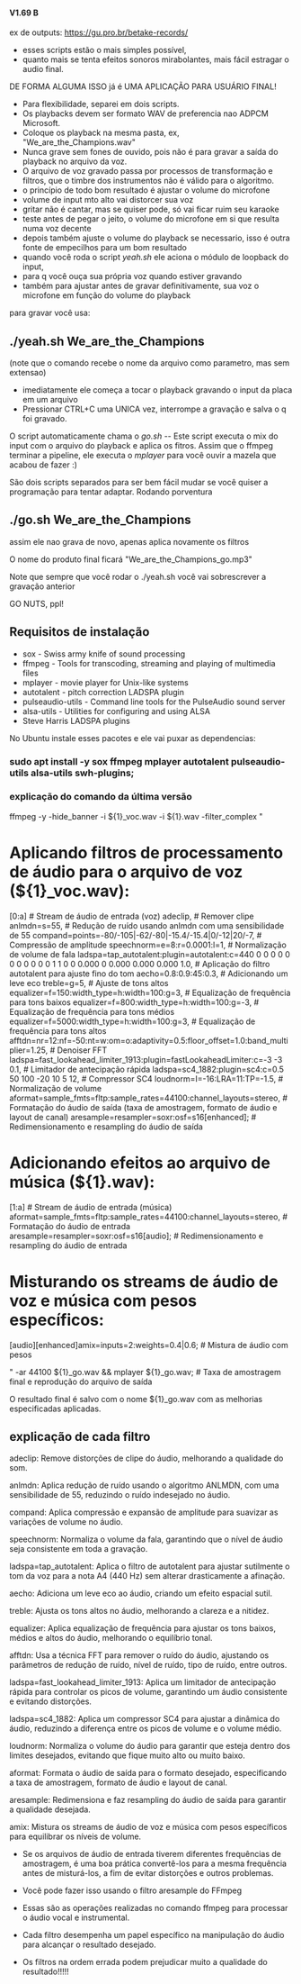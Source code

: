 #### V1.69 B


ex de outputs: https://gu.pro.br/betake-records/

 * esses scripts estão o mais simples possível,
 * quanto mais se tenta efeitos sonoros mirabolantes, mais fácil estragar o audio final. 

DE FORMA ALGUMA ISSO já é UMA APLICAÇÃO PARA USUÁRIO FINAL!


* Para flexibilidade, separei em dois scripts. 
* Os playbacks devem ser formato WAV de preferencia nao ADPCM Microsoft.
* Coloque os playback na mesma pasta, ex, "We_are_the_Champions.wav"
* Nunca grave sem fones de ouvido, pois não é para gravar a saída do playback no arquivo da voz.
* O arquivo de voz gravado passa por processos de transformação e filtros, que o timbre dos instrumentos não é válido para o algoritmo.
* o princípio de todo bom resultado é ajustar o volume do microfone
* volume de input mto alto vai distorcer sua voz
* gritar não é cantar, mas se quiser pode, só vai ficar ruim seu karaoke
* teste antes de pegar o  jeito, o volume do microfone em si que resulta numa voz decente
* depois também ajuste o volume do playback se necessario, isso é outra fonte de empecilhos para um bom resultado
* quando você roda o script *yeah.sh* ele aciona o módulo de loopback do input,
* para q você ouça sua própria voz quando estiver gravando
* também para ajustar antes de gravar definitivamente, sua voz o microfone em função do volume do playback

para gravar você usa: 

## ./yeah.sh  We_are_the_Champions 

(note que o comando recebe o nome da arquivo como parametro, mas sem extensao)

* imediatamente ele começa a tocar o playback gravando o input da placa em um arquivo
* Pressionar CTRL+C uma UNICA vez, interrompe a gravação e salva o q foi gravado.

O script automaticamente chama o *go.sh* -- Este script executa o mix do input com o arquivo do playback e aplica os fitros.
Assim que o ffmpeg terminar a pipeline, ele executa o *mplayer* para você ouvir a mazela que acabou de fazer :)

São dois scripts separados para ser bem fácil mudar se você quiser a programação para tentar adaptar.
Rodando porventura 

## ./go.sh  We_are_the_Champions 

assim ele nao grava de novo, apenas aplica novamente os filtros

O nome do produto final ficará  "We_are_the_Champions_go.mp3"

Note que sempre que você rodar o ./yeah.sh você vai sobrescrever a gravação anterior

GO NUTS, ppl!

## Requisitos de instalação

* sox - Swiss army knife of sound processing
* ffmpeg - Tools for transcoding, streaming and playing of multimedia files
* mplayer - movie player for Unix-like systems
* autotalent -  pitch correction LADSPA plugin
* pulseaudio-utils - Command line tools for the PulseAudio sound server
* alsa-utils - Utilities for configuring and using ALSA
* Steve Harris LADSPA plugins

No Ubuntu instale esses pacotes e ele vai puxar as dependencias: 

### sudo apt install -y sox ffmpeg mplayer autotalent pulseaudio-utils alsa-utils swh-plugins;

### explicação do comando da última versão

ffmpeg -y -hide_banner -i ${1}_voc.wav -i ${1}.wav -filter_complex "

# Aplicando filtros de processamento de áudio para o arquivo de voz (${1}_voc.wav):

[0:a] # Stream de áudio de entrada (voz)
adeclip, # Remover clipe
anlmdn=s=55, # Redução de ruído usando anlmdn com uma sensibilidade de 55
compand=points=-80/-105|-62/-80|-15.4/-15.4|0/-12|20/-7, # Compressão de amplitude
speechnorm=e=8:r=0.0001:l=1, # Normalização de volume de fala
ladspa=tap_autotalent:plugin=autotalent:c=440 0 0 0 0 0 0 0 0 0 0 0 1 1 0 0 0.000 0 0.000 0.000 0.000 1.0, # Aplicação do filtro autotalent para ajuste fino do tom
aecho=0.8:0.9:45:0.3, # Adicionando um leve eco
treble=g=5, # Ajuste de tons altos
equalizer=f=150:width_type=h:width=100:g=3, # Equalização de frequência para tons baixos
equalizer=f=800:width_type=h:width=100:g=-3, # Equalização de frequência para tons médios
equalizer=f=5000:width_type=h:width=100:g=3, # Equalização de frequência para tons altos
afftdn=nr=12:nf=-50:nt=w:om=o:adaptivity=0.5:floor_offset=1.0:band_multiplier=1.25, # Denoiser FFT
ladspa=fast_lookahead_limiter_1913:plugin=fastLookaheadLimiter:c=-3 -3 0.1, # Limitador de antecipação rápida
ladspa=sc4_1882:plugin=sc4:c=0.5 50 100 -20 10 5 12, # Compressor SC4
loudnorm=I=-16:LRA=11:TP=-1.5, # Normalização de volume
aformat=sample_fmts=fltp:sample_rates=44100:channel_layouts=stereo, # Formatação do áudio de saída (taxa de amostragem, formato de áudio e layout de canal)
aresample=resampler=soxr:osf=s16[enhanced]; # Redimensionamento e resampling do áudio de saída

# Adicionando efeitos ao arquivo de música (${1}.wav):

[1:a] # Stream de áudio de entrada (música)
aformat=sample_fmts=fltp:sample_rates=44100:channel_layouts=stereo, # Formatação do áudio de entrada
aresample=resampler=soxr:osf=s16[audio]; # Redimensionamento e resampling do áudio de entrada

# Misturando os streams de áudio de voz e música com pesos específicos:

[audio][enhanced]amix=inputs=2:weights=0.4|0.6; # Mistura de áudio com pesos

" -ar 44100 ${1}_go.wav && mplayer ${1}_go.wav; # Taxa de amostragem final e reprodução do arquivo de saída

O resultado final é salvo com o nome ${1}_go.wav com as melhorias especificadas aplicadas.

## explicação de cada filtro

adeclip: Remove distorções de clipe do áudio, melhorando a qualidade do som.

anlmdn: Aplica redução de ruído usando o algoritmo ANLMDN, com uma sensibilidade de 55, reduzindo o ruído indesejado no áudio.

compand: Aplica compressão e expansão de amplitude para suavizar as variações de volume no áudio.

speechnorm: Normaliza o volume da fala, garantindo que o nível de áudio seja consistente em toda a gravação.

ladspa=tap_autotalent: Aplica o filtro de autotalent para ajustar sutilmente o tom da voz para a nota A4 (440 Hz) sem alterar drasticamente a afinação.

aecho: Adiciona um leve eco ao áudio, criando um efeito espacial sutil.

treble: Ajusta os tons altos no áudio, melhorando a clareza e a nitidez.

equalizer: Aplica equalização de frequência para ajustar os tons baixos, médios e altos do áudio, melhorando o equilíbrio tonal.

afftdn: Usa a técnica FFT para remover o ruído do áudio, ajustando os parâmetros de redução de ruído, nível de ruído, tipo de ruído, entre outros.

ladspa=fast_lookahead_limiter_1913: Aplica um limitador de antecipação rápida para controlar os picos de volume, garantindo um áudio consistente e evitando distorções.

ladspa=sc4_1882: Aplica um compressor SC4 para ajustar a dinâmica do áudio, reduzindo a diferença entre os picos de volume e o volume médio.

loudnorm: Normaliza o volume do áudio para garantir que esteja dentro dos limites desejados, evitando que fique muito alto ou muito baixo.

aformat: Formata o áudio de saída para o formato desejado, especificando a taxa de amostragem, formato de áudio e layout de canal.

aresample: Redimensiona e faz resampling do áudio de saída para garantir a qualidade desejada.

amix: Mistura os streams de áudio de voz e música com pesos específicos para equilibrar os níveis de volume.

* Se os arquivos de áudio de entrada tiverem diferentes frequências de amostragem, é uma boa prática convertê-los para a mesma frequência antes de misturá-los, a fim de evitar distorções e outros problemas.
* Você pode fazer isso usando o filtro aresample do FFmpeg
 
* Essas são as operações realizadas no comando ffmpeg para processar o áudio vocal e instrumental. 
* Cada filtro desempenha um papel específico na manipulação do áudio para alcançar o resultado desejado.
* Os filtros na ordem errada podem prejudicar muito a qualidade do resultado!!!!!
